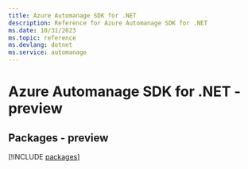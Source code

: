 ```yaml
---
title: Azure Automanage SDK for .NET
description: Reference for Azure Automanage SDK for .NET
ms.date: 10/31/2023
ms.topic: reference
ms.devlang: dotnet
ms.service: automanage
---
```

# Azure Automanage SDK for .NET - preview
## Packages - preview
[!INCLUDE [packages](automanage-index.md)]